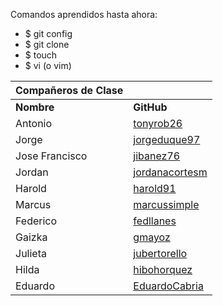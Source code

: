 Comandos aprendidos hasta ahora:
- $ git config
- $ git clone
- $ touch
- $ vi (o vim)

Compañeros de Clase ||
--------------|-------
**Nombre**    | **GitHub**
Antonio       |[tonyrob26](https://github.com/tonyrob26)
Jorge         |[jorgeduque97](https://github.com/jorgeduque97)
Jose Francisco|[jibanez76](https://github.com/jibanez76)
Jordan        |[jordanacortesm](https://github.com/jordanacortesm)
Harold        |[harold91](https://github.com/harold91)
Marcus        |[marcussimple](https://github.com/marcussimple)
Federico      |[fedllanes](https://github.com/fedllanes)
Gaizka        |[gmayoz](https://github.com/gmayoz)
Julieta       |[jubertorello](https://github.com/jubertorello)
Hilda         |[hibohorquez](https://github.com/hibohorquez)
Eduardo       |[EduardoCabria](https://github.com/EduardoCabria)
